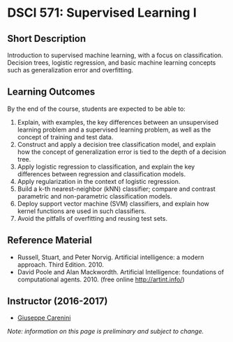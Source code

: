 # DSCI 571: Supervised Learning I

## Short Description
Introduction to supervised machine learning, with a focus on classification. Decision trees, logistic regression, and basic machine learning concepts such as generalization error and overfitting.

## Learning Outcomes

By the end of the course, students are expected to be able to:

1. Explain, with examples, the key differences between an unsupervised learning problem and a supervised learning problem, as well as the concept of training and test data.
2. Construct and apply a decision tree classification model, and explain how the concept of generalization error is tied to the depth of a decision tree.
3. Apply logistic regression to classification, and explain the key differences between regression and classification models.
3. Apply regularization in the context of logistic regression.
4. Build a k-th nearest-neighbor (kNN) classifier; compare and contrast parametric and non-parametric classification models.
5. Deploy support vector machine (SVM) classifiers, and explain how kernel functions are used in such classifiers.
6. Avoid the pitfalls of overfitting and reusing test sets. 


## Reference Material
* Russell, Stuart, and Peter Norvig. Artificial intelligence: a modern approach. Third Edition. 2010.
* David Poole and Alan Mackwordth. Artificial Intelligence: foundations of computational agents. 2010. (free online http://artint.info/)

## Instructor (2016-2017)
* [Giuseppe Carenini](https://www.cs.ubc.ca/~carenini/) 

_Note: information on this page is preliminary and subject to change._
